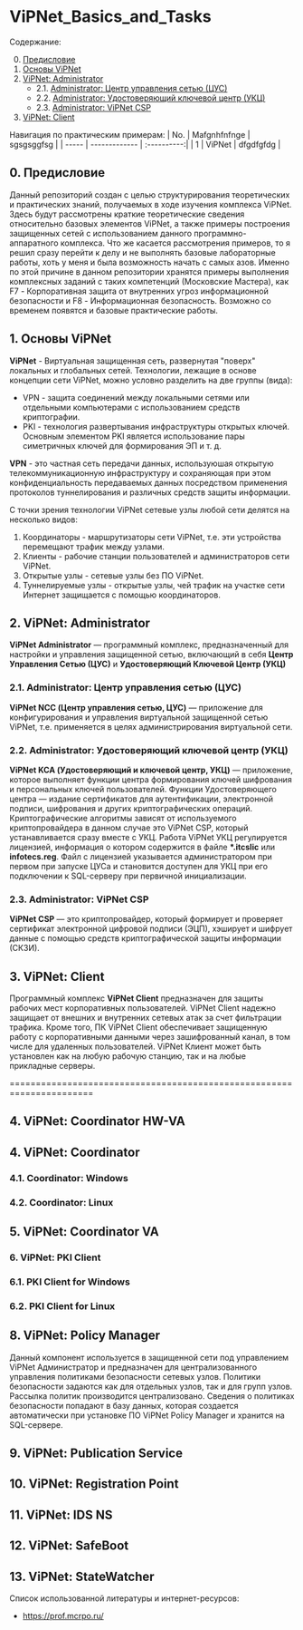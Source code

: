 # ViPNet_Basics_and_Tasks

Содержание:

0. [Предисловие]()
1. [Основы ViPNet]()
2. [ViPNet: Administrator]()
    * 2.1. [Administrator: Центр управления сетью (ЦУС)]()
    * 2.2. [Administrator: Удостоверяющий ключевой центр (УКЦ)]()
    * 2.3. [Administrator: ViPNet CSP]()
3. [ViPNet: Client]()


Навигация по практическим примерам:
| No.   | Mafgnhfnfnge  |  sgsgsggfsg |
| ----- | ------------- | :----------:|
| 1     | ViPNet        | dfgdfgfdg   |


## 0. Предисловие
Данный репозиторий создан с целью структурирования теоретических и практических знаний, получаемых в ходе изучения комплекса ViPNet. Здесь будут рассмотрены краткие теоретические сведения относительно базовых элементов ViPNet, а также примеры построения защищенных сетей с использованием данного программно-аппаратного комплекса. Что же касается рассмотрения примеров, то я решил сразу перейти к делу и не выполнять базовые лабораторные работы, хоть у меня и была возможность начать с самых азов. Именно по этой причине в данном репозитории хранятся примеры выполнения комплексных заданий с таких компетенций (Московские Мастера), как F7 - Корпоративная защита от внутренних угроз информационной безопасности и F8 - Информационная безопасность. Возможно со временем появятся и базовые практические работы.

## 1. Основы ViPNet
**ViPNet** - Виртуальная защищенная сеть, развернутая "поверх" локальных и глобальных сетей. Технологии, лежащие в основе концепции сети ViPNet, можно условно разделить на две группы (вида):
- VPN - защита соединений между локальными сетями или отдельными компьютерами с использованием средств криптографии.
- PKI - технология развертывания инфраструктуры открытых ключей. Основным элементом PKI является использование пары симетричных ключей для формирования ЭП и т. д.

**VPN** - это частная сеть передачи данных, используюшая открытую телекоммуникационную инфраструктуру и сохраняющая при этом конфиденциальность передаваемых данных посредством применения протоколов туннелирования и различных средств защиты информации.

С точки зрения технологии ViPNet сетевые узлы любой сети делятся на несколько видов:
1. Координаторы - маршрутизаторы сети ViPNet, т.е. эти устройства перемещают трафик между узлами.
2. Клиенты - рабочие станции пользователей и администраторов сети ViPNet.
3. Открытые узлы - сетевые узлы без ПО ViPNet.
4. Туннелируемые узлы - открытые узлы, чей трафик на участке сети Интернет защищается с помощью координаторов.


## 2. ViPNet: Administrator
**ViPNet Administrator** — программный комплекс, предназначенный для настройки и управления защищенной сетью, включающий в себя **Центр Управления Сетью (ЦУС)** и **Удостоверяющий Ключевой Центр (УКЦ)**

### 2.1. Administrator: Центр управления сетью (ЦУС)
**ViPNet NCC (Центр управления сетью, ЦУС)** — приложение для конфигурирования и управления виртуальной защищенной сетью ViPNet, т.е. применяется в целях администрирования виртуальной сети.

### 2.2. Administrator: Удостоверяющий ключевой центр (УКЦ)
**ViPNet KCA (Удостоверяющий и ключевой центр, УКЦ)** — приложение, которое выполняет функции центра формирования ключей шифрования и персональных ключей пользователей. Функции Удостоверяющего центра — издание сертификатов для аутентификации, электронной подписи, шифрования и других криптографических операций. Криптографические алгоритмы зависят от используемого криптопровайдера в данном случае это ViPNet CSP, который устанавливается сразу вместе с УКЦ. Работа ViPNet УКЦ регулируется лицензией, информация о котором содержится в файле **\*.itcslic** или **infotecs.reg**. Файл с лицензией указывается администратором при первом при запуске ЦУСа и становится доступен для УКЦ при его подключении к SQL-серверу при первичной инициализации.

### 2.3. Administrator: ViPNet CSP
**ViPNet CSP** — это криптопровайдер, который формирует и проверяет сертификат электронной цифровой подписи (ЭЦП), хэширует и шифрует данные с помощью средств криптографической защиты информации (СКЗИ).

## 3. ViPNet: Client
Программный комплекс **ViPNet Client** предназначен для защиты рабочих мест корпоративных пользователей. ViPNet Client надежно защищает от внешних и внутренних сетевых атак за счет фильтрации трафика. Кроме того, ПК ViPNet Client обеспечивает защищенную работу с корпоративными данными через зашифрованный канал, в том числе для удаленных пользователей. ViPNet Клиент может быть установлен как на любую рабочую станцию, так и на любые прикладные серверы.




======================================================================

## 4. ViPNet: Coordinator HW-VA

## 4. ViPNet: Coordinator
### 4.1. Coordinator: Windows
### 4.2. Coordinator: Linux

## 5. ViPNet: Coordinator VA

### 6. ViPNet: PKI Client
### 6.1. PKI Client for Windows
### 6.2. PKI Client for Linux


## 8. ViPNet: Policy Manager
Данный компонент используется в защищенной сети под управлением ViPNet Администратор и предназначен для централизованного управления политиками безопасности сетевых узлов. Политики безопасности задаются как для отдельных узлов, так и для групп узлов. Рассылка политик производится централизовано. Сведения о политиках безопасности попадают в базу данных, которая создается автоматически при установке ПО ViPNet Policy Manager и хранится на SQL-сервере.


## 9. ViPNet: Publication Service
## 10. ViPNet: Registration Point
## 11. ViPNet: IDS NS
## 12. ViPNet: SafeBoot
## 13. ViPNet: StateWatcher


Список использованной литературы и интернет-ресурсов:
- https://prof.mcrpo.ru/
